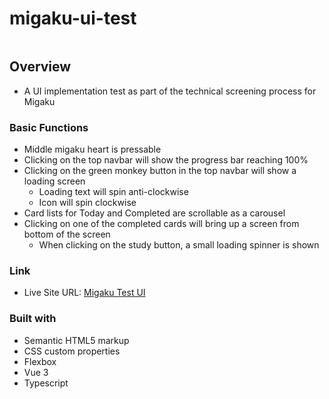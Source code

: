 # migaku-ui-test

 ![]()

## Overview

- A UI implementation test as part of the technical screening process for Migaku

### Basic Functions

- Middle migaku heart is pressable
- Clicking on the top navbar will show the progress bar reaching 100%
- Clicking on the green monkey button in the top navbar will show a loading screen
  - Loading text will spin anti-clockwise
  - Icon will spin clockwise
- Card lists for Today and Completed are scrollable as a carousel
- Clicking on one of the completed cards will bring up a screen from bottom of the screen
  - When clicking on the study button, a small loading spinner is shown

### Link

- Live Site URL: [Migaku Test UI](migaku-coding-test.netlify.app)

### Built with

- Semantic HTML5 markup
- CSS custom properties
- Flexbox
- Vue 3
- Typescript
